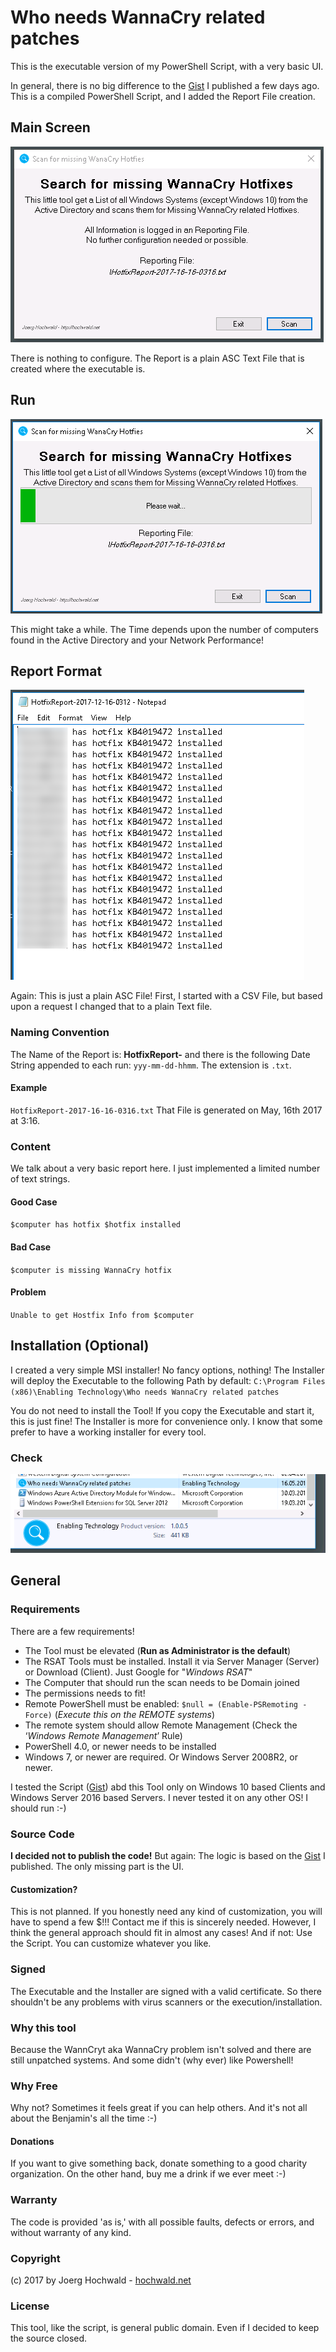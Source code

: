 # Who needs WannaCry related patches

This is the executable version of my PowerShell Script, with a very basic UI.

In general, there is no big difference to the [Gist](https://gist.github.com/jhochwald/666a0b51f2d13d62e63c9e4200168793) I published a few days ago. This is a compiled PowerShell Script, and I added the Report File creation.

## Main Screen
![Main Screen](docs/Start_Screen.png)

There is nothing to configure. The Report is a plain ASC Text File that is created where the executable is.

## Run
![While it runs](docs/Scan_Run.png)

This might take a while. The Time depends upon the number of computers found in the Active Directory and your Network Performance!

## Report Format
![Report Sample](docs/Report_Sample.png)

Again: This is just a plain ASC File! First, I started with a CSV File, but based upon a request I changed that to a plain Text file.

### Naming Convention
The Name of the Report is:
**HotfixReport-** and there is the following Date String appended to each run: `yyy-mm-dd-hhmm`.
The extension is `.txt`.

#### Example
`HotfixReport-2017-16-16-0316.txt`
That File is generated on May, 16th 2017 at 3:16.

### Content
We talk about a very basic report here. I just implemented a limited number of text strings.

#### Good Case
`$computer has hotfix $hotfix installed`

#### Bad Case
`$computer is missing WannaCry hotfix`

#### Problem
`Unable to get Hostfix Info from $computer`

## Installation (Optional)
I created a very simple MSI installer! No fancy options, nothing!
The Installer will deploy the Executable to the following Path by default:
`C:\Program Files (x86)\Enabling Technology\Who needs WannaCry related patches`

You do not need to install the Tool! If you copy the Executable and start it, this is just fine! The Installer is more for convenience only. I know that some prefer to have a working installer for every tool.

### Check
![Check the Installation](docs/Installed_info.png)

## General

### Requirements
There are a few requirements!
* The Tool must be elevated (**Run as Administrator is the default**)
* The RSAT Tools must be installed. Install it via Server Manager (Server) or Download (Client). Just Google for "*Windows RSAT*"
* The Computer that should run the scan needs to be Domain joined
* The permissions needs to fit!
* Remote PowerShell must be enabled: `$null = (Enable-PSRemoting -Force)` (*Execute this on the REMOTE systems*)
* The remote system should allow Remote Management (Check the ‘*Windows Remote Management*’ Rule)
* PowerShell 4.0, or newer needs to be installed
* Windows 7, or newer are required. Or Windows Server 2008R2, or newer.

I tested the Script ([Gist](https://gist.github.com/jhochwald/666a0b51f2d13d62e63c9e4200168793)) abd this Tool only on Windows 10 based Clients and Windows Server 2016 based Servers. I never tested it on any other OS! I should run :-)

### Source Code
**I decided not to publish the code!**
But again: The logic is based on the [Gist](https://gist.github.com/jhochwald/666a0b51f2d13d62e63c9e4200168793) I published. The only missing part is the UI.

#### Customization?
This is not planned. If you honestly need any kind of customization, you will have to spend a few $!!! Contact me if this is sincerely needed. However, I think the general approach should fit in almost any cases!
And if not: Use the Script. You can customize whatever you like.

### Signed
The Executable and the Installer are signed with a valid certificate. So there shouldn't be any problems with virus scanners or the execution/installation.

### Why this tool
Because the WannCryt aka WannaCry problem isn't solved and there are still unpatched systems. 
And some didn't (why ever) like Powershell!

### Why Free
Why not? Sometimes it feels great if you can help others. And it's not all about the Benjamin's all the time :-)

#### Donations
If you want to give something back, donate something to a good charity organization. On the other hand, buy me a drink if we ever meet :-)

### Warranty
The code is provided 'as is,' with all possible faults, defects or errors, and without warranty of any kind.

### Copyright
(c) 2017 by Joerg Hochwald - [hochwald.net](http://hochwald.net)

### License
This tool, like the script, is general public domain. Even if I decided to keep the source closed. 
